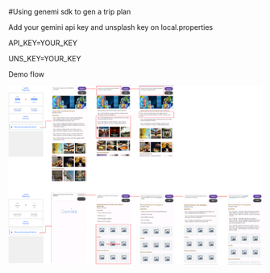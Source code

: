 #Using genemi sdk to gen a trip plan

Add your gemini api key and unsplash key on local.properties

API_KEY=YOUR_KEY

UNS_KEY=YOUR_KEY

Demo flow

![Alt text](./DemoFlow.png)
